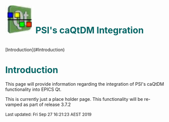 # ![](epicsqt_logo.png?raw=true) <span style='color:#006666'>PSI's caQtDM Integration</span>
<br>
[Introduction](#Introduction)<br>

# <a name="Introduction"> </a><span style='color:#006666'>Introduction</span>

This page will provide information regarding the integration of PSI's caQtDM
functionality into EPICS Qt.

This is currently just a place holder page.
This functionality will be re-vamped as part of release 3.7.2

<font size="-1">Last updated: Fri Sep 27 16:21:23 AEST 2019</font>
<br>
